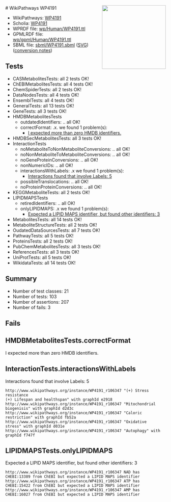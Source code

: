 <img style="float: right; width: 200px" src="../logo.png" />
# WikiPathways WP4191

* WikiPathways: [WP4191](https://identifiers.org/wikipathways:WP4191)
* Scholia: [WP4191](https://scholia.toolforge.org/wikipathways/WP4191)
* WPRDF file: [wp/Human/WP4191.ttl](../wp/Human/WP4191.ttl)
* GPMLRDF file: [wp/gpml/Human/WP4191.ttl](../wp/gpml/Human/WP4191.ttl)
* SBML file: [sbml/WP4191.sbml](../sbml/WP4191.sbml) ([SVG](../sbml/WP4191.svg)) ([conversion notes](../sbml/WP4191.txt))

## Tests
* CASMetabolitesTests: all 2 tests OK!
* ChEBIMetabolitesTests: all 4 tests OK!
* ChemSpiderTests: all 2 tests OK!
* DataNodesTests: all 4 tests OK!
* EnsemblTests: all 4 tests OK!
* GeneralTests: all 13 tests OK!
* GeneTests: all 3 tests OK!
* HMDBMetabolitesTests
    * outdatedIdentifiers: .. all OK!
    * correctFormat: .x. we found 1 problem(s):
        * [I expected more than zero HMDB identifiers.](#ad154c1e)
* HMDBSecMetabolitesTests: all 3 tests OK!
* InteractionTests
    * noMetaboliteToNonMetaboliteConversions: .. all OK!
    * noNonMetaboliteToMetaboliteConversions: .. all OK!
    * noGeneProteinConversions: .. all OK!
    * nonNumericIDs: .. all OK!
    * interactionsWithLabels: .x we found 1 problem(s):
        * [Interactions found that involve Labels: 5](#630d267c)
    * possibleTranslocations: .. all OK!
    * noProteinProteinConversions: .. all OK!
* KEGGMetaboliteTests: all 2 tests OK!
* LIPIDMAPSTests
    * retiredIdentifiers: .. all OK!
    * onlyLIPIDMAPS: .x we found 1 problem(s):
        * [Expected a LIPID MAPS identifier, but found other identifiers: 3](#48cc60ba)
* MetabolitesTests: all 14 tests OK!
* MetaboliteStructureTests: all 2 tests OK!
* OudatedDataSourcesTests: all 7 tests OK!
* PathwayTests: all 5 tests OK!
* ProteinsTests: all 2 tests OK!
* PubChemMetabolitesTests: all 3 tests OK!
* ReferencesTests: all 3 tests OK!
* UniProtTests: all 5 tests OK!
* WikidataTests: all 14 tests OK!


## Summary

* Number of test classes: 21
* Number of tests: 103
* Number of assertions: 207
* Number of fails: 3

## Fails

<a name="ad154c1e" />

## HMDBMetabolitesTests.correctFormat

I expected more than zero HMDB identifiers.
<a name="630d267c" />

## InteractionTests.interactionsWithLabels

Interactions found that involve Labels: 5
```
http://www.wikipathways.org/instance/WP4191_r106347 "(+) Stress resistance
(+) Lifespan and healthspan" with graphId e2918
http://www.wikipathways.org/instance/WP4191_r106347 "Mitochondrial
biogenisis" with graphId d2d3c
http://www.wikipathways.org/instance/WP4191_r106347 "Caloric restriction" with graphId fb52a
http://www.wikipathways.org/instance/WP4191_r106347 "Oxidative 
stress" with graphId d031e
http://www.wikipathways.org/instance/WP4191_r106347 "Autophagy" with graphId f747f
```

<a name="48cc60ba" />

## LIPIDMAPSTests.onlyLIPIDMAPS

Expected a LIPID MAPS identifier, but found other identifiers: 3
```
http://www.wikipathways.org/instance/WP4191_r106347 NAD has CHEBI:13389 from ChEBI but expected a LIPID MAPS identifier
http://www.wikipathways.org/instance/WP4191_r106347 ATP has CHEBI:15422 from ChEBI but expected a LIPID MAPS identifier
http://www.wikipathways.org/instance/WP4191_r106347 AMP has CHEBI:16027 from ChEBI but expected a LIPID MAPS identifier
```

